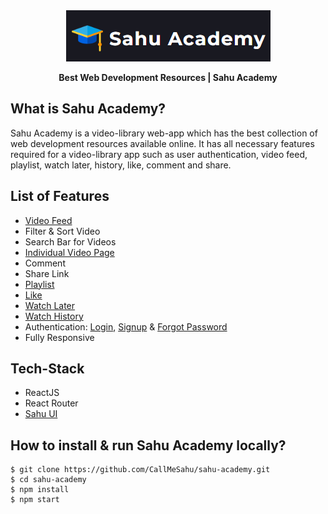 <div align="center">

   <a href="https://sahuacademy.vercel.app/">
        <img src="./src/assets/README-logo.png"  alt="" /> 
   </a>

 **Best Web Development Resources | Sahu Academy**
</div>

## **What is Sahu Academy?**
Sahu Academy is a video-library web-app which has the best collection of web development resources available online. It has all necessary features required for a video-library app such as user authentication, video feed, playlist, watch later, history, like, comment and share.

## **List of Features**
- [Video Feed](https://sahuacademy.vercel.app/)
- Filter & Sort Video
- Search Bar for Videos
- [Individual Video Page](https://sahuacademy.vercel.app/video/W6NZfCO5SIk)
- Comment 
- Share Link
- [Playlist](https://sahuacademy.vercel.app/playlist)
- [Like](https://sahuacademy.vercel.app/liked)
- [Watch Later](https://sahuacademy.vercel.app/watchLater)
- [Watch History](https://sahuacademy.vercel.app/history)
- Authentication: [Login](https://sahuacademy.vercel.app/login), [Signup](https://sahuacademy.vercel.app/signup) & [Forgot Password](https://sahuacademy.vercel.app/forgetPwd)
- Fully Responsive
## **Tech-Stack**
- ReactJS
- React Router
- [Sahu UI](https://sahu-ui.vercel.app/)

## **How to install & run Sahu Academy locally?**
```
$ git clone https://github.com/CallMeSahu/sahu-academy.git
$ cd sahu-academy
$ npm install
$ npm start
```
